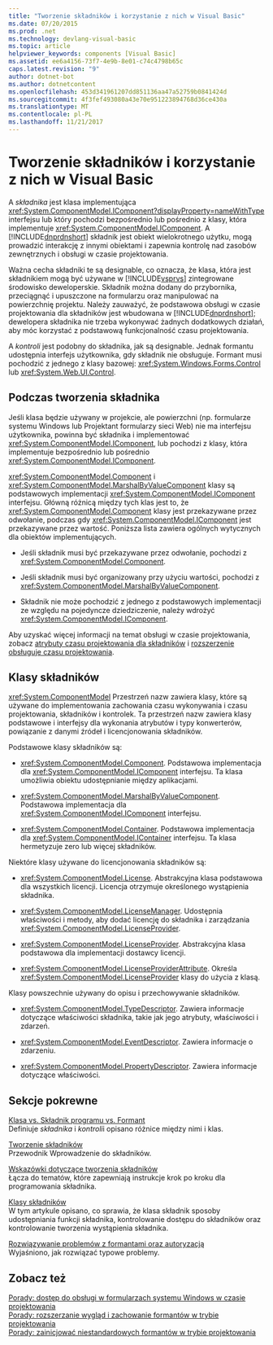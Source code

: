 ```yaml
---
title: "Tworzenie składników i korzystanie z nich w Visual Basic"
ms.date: 07/20/2015
ms.prod: .net
ms.technology: devlang-visual-basic
ms.topic: article
helpviewer_keywords: components [Visual Basic]
ms.assetid: ee6a4156-73f7-4e9b-8e01-c74c4798b65c
caps.latest.revision: "9"
author: dotnet-bot
ms.author: dotnetcontent
ms.openlocfilehash: 453d341961207dd851136aa47a52759b0841424d
ms.sourcegitcommit: 4f3fef493080a43e70e951223894768d36ce430a
ms.translationtype: MT
ms.contentlocale: pl-PL
ms.lasthandoff: 11/21/2017
---
```

# <a name="creating-and-using-components-in-visual-basic"></a>Tworzenie składników i korzystanie z nich w Visual Basic
A *składnika* jest klasa implementująca <xref:System.ComponentModel.IComponent?displayProperty=nameWithType> interfejsu lub który pochodzi bezpośrednio lub pośrednio z klasy, która implementuje <xref:System.ComponentModel.IComponent>. A [!INCLUDE[dnprdnshort](~/includes/dnprdnshort-md.md)] składnik jest obiekt wielokrotnego użytku, mogą prowadzić interakcję z innymi obiektami i zapewnia kontrolę nad zasobów zewnętrznych i obsługi w czasie projektowania.  
  
 Ważna cecha składniki te są designable, co oznacza, że klasa, która jest składnikiem mogą być używane w [!INCLUDE[vsprvs](~/includes/vsprvs-md.md)] zintegrowane środowisko deweloperskie. Składnik można dodany do przybornika, przeciągnąć i upuszczone na formularzu oraz manipulować na powierzchnię projektu. Należy zauważyć, że podstawowa obsługi w czasie projektowania dla składników jest wbudowana w [!INCLUDE[dnprdnshort](~/includes/dnprdnshort-md.md)]; dewelopera składnika nie trzeba wykonywać żadnych dodatkowych działań, aby móc korzystać z podstawową funkcjonalność czasu projektowania.  
  
 A *kontroli* jest podobny do składnika, jak są designable. Jednak formantu udostępnia interfejs użytkownika, gdy składnik nie obsługuje. Formant musi pochodzić z jednego z klasy bazowej: <xref:System.Windows.Forms.Control> lub <xref:System.Web.UI.Control>.  
  
## <a name="when-to-create-a-component"></a>Podczas tworzenia składnika  
 Jeśli klasa będzie używany w projekcie, ale powierzchni (np. formularze systemu Windows lub Projektant formularzy sieci Web) nie ma interfejsu użytkownika, powinna być składnika i implementować <xref:System.ComponentModel.IComponent>, lub pochodzi z klasy, która implementuje bezpośrednio lub pośrednio <xref:System.ComponentModel.IComponent>.  
  
 <xref:System.ComponentModel.Component> i <xref:System.ComponentModel.MarshalByValueComponent> klasy są podstawowych implementacji <xref:System.ComponentModel.IComponent> interfejsu. Główną różnicą między tych klas jest to, że <xref:System.ComponentModel.Component> klasy jest przekazywane przez odwołanie, podczas gdy <xref:System.ComponentModel.IComponent> jest przekazywane przez wartość. Poniższa lista zawiera ogólnych wytycznych dla obiektów implementujących.  
  
-   Jeśli składnik musi być przekazywane przez odwołanie, pochodzi z <xref:System.ComponentModel.Component>.  
  
-   Jeśli składnik musi być organizowany przy użyciu wartości, pochodzi z <xref:System.ComponentModel.MarshalByValueComponent>.  
  
-   Składnik nie może pochodzić z jednego z podstawowych implementacji ze względu na pojedyncze dziedziczenie, należy wdrożyć <xref:System.ComponentModel.IComponent>.  
  
 Aby uzyskać więcej informacji na temat obsługi w czasie projektowania, zobacz [atrybuty czasu projektowania dla składników](http://msdn.microsoft.com/library/12050fe3-9327-4509-9e21-4ee2494b95c3) i [rozszerzenie obsługuje czasu projektowania](http://msdn.microsoft.com/library/d6ac8a6a-42fd-4bc8-bf33-b212811297e2).  
  
## <a name="component-classes"></a>Klasy składników  
 <xref:System.ComponentModel> Przestrzeń nazw zawiera klasy, które są używane do implementowania zachowania czasu wykonywania i czasu projektowania, składników i kontrolek. Ta przestrzeń nazw zawiera klasy podstawowe i interfejsy dla wykonania atrybutów i typy konwerterów, powiązanie z danymi źródeł i licencjonowania składników.  
  
 Podstawowe klasy składników są:  
  
-   <xref:System.ComponentModel.Component>. Podstawowa implementacja dla <xref:System.ComponentModel.IComponent> interfejsu. Ta klasa umożliwia obiektu udostępnianie między aplikacjami.  
  
-   <xref:System.ComponentModel.MarshalByValueComponent>. Podstawowa implementacja dla <xref:System.ComponentModel.IComponent> interfejsu.  
  
-   <xref:System.ComponentModel.Container>. Podstawowa implementacja dla <xref:System.ComponentModel.IContainer> interfejsu. Ta klasa hermetyzuje zero lub więcej składników.  
  
 Niektóre klasy używane do licencjonowania składników są:  
  
-   <xref:System.ComponentModel.License>. Abstrakcyjna klasa podstawowa dla wszystkich licencji. Licencja otrzymuje określonego wystąpienia składnika.  
  
-   <xref:System.ComponentModel.LicenseManager>. Udostępnia właściwości i metody, aby dodać licencję do składnika i zarządzania <xref:System.ComponentModel.LicenseProvider>.  
  
-   <xref:System.ComponentModel.LicenseProvider>. Abstrakcyjna klasa podstawowa dla implementacji dostawcy licencji.  
  
-   <xref:System.ComponentModel.LicenseProviderAttribute>. Określa <xref:System.ComponentModel.LicenseProvider> klasy do użycia z klasą.  
  
 Klasy powszechnie używany do opisu i przechowywanie składników.  
  
-   <xref:System.ComponentModel.TypeDescriptor>. Zawiera informacje dotyczące właściwości składnika, takie jak jego atrybuty, właściwości i zdarzeń.  
  
-   <xref:System.ComponentModel.EventDescriptor>. Zawiera informacje o zdarzeniu.  
  
-   <xref:System.ComponentModel.PropertyDescriptor>. Zawiera informacje dotyczące właściwości.  
  
## <a name="related-sections"></a>Sekcje pokrewne  
 [Klasa vs. Składnik programu vs. Formant](http://msdn.microsoft.com/library/db8b842e-44d9-40cc-a0f8-70fd189632c3)  
 Definiuje *składnika* i *kontroli*i opisano różnice między nimi i klas.  
  
 [Tworzenie składników](http://msdn.microsoft.com/library/4a5a5e49-0378-4a31-83bc-24da0f1a727d)  
 Przewodnik Wprowadzenie do składników.  
  
 [Wskazówki dotyczące tworzenia składników](http://msdn.microsoft.com/library/c414cca9-2489-4208-8b38-954586d91c13)  
 Łącza do tematów, które zapewniają instrukcje krok po kroku dla programowania składnika.  
  
 [Klasy składników](http://msdn.microsoft.com/library/ce2e5647-e673-4c2b-8125-ffebbd9d71bc)  
 W tym artykule opisano, co sprawia, że klasa składnik sposoby udostępniania funkcji składnika, kontrolowanie dostępu do składników oraz kontrolowanie tworzenia wystąpienia składnika.  
  
 [Rozwiązywanie problemów z formantami oraz autoryzacją](../../framework/winforms/controls/troubleshooting-control-and-component-authoring.md)  
 Wyjaśniono, jak rozwiązać typowe problemy.  
  
## <a name="see-also"></a>Zobacz też  
 [Porady: dostęp do obsługi w formularzach systemu Windows w czasie projektowania](http://msdn.microsoft.com/library/a84f8579-1f47-41b9-ba37-69030b0aff09)  
 [Porady: rozszerzanie wygląd i zachowanie formantów w trybie projektowania](http://msdn.microsoft.com/library/68f85054-2253-47f5-a4f2-3f1ac8c9f27b)  
 [Porady: zainicjować niestandardowych formantów w trybie projektowania](http://msdn.microsoft.com/library/914eaa03-092f-4556-9160-b8a2a40641d9)
